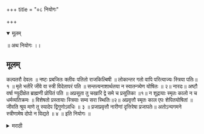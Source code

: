 +++
title = "०८ नियोगः"

+++

<details open><summary>मूलम्</summary>

॥ अथ नियोगः ।। 
## मूलम्
कल्पतरौ देवलः ॥ नष्टः प्रबजितः क्लीवः पतितो राजकिल्बिषी ॥ लोकान्तर गतो वापि परित्याज्यः स्त्रिया पतिः॥ १ ॥ मृते भर्तरि जीवे वा स्त्री विदेतापरं पति ॥ सन्तत्यनाशार्थतया न स्वातन्त्र्येण योषितः ॥ २॥ नारदः॥ अष्टौ वर्षा ण्युदीक्षेत ब्राह्मणी प्रोपितं पति ॥ अप्रसूता तु चखारि द्वे समे च प्रसूतिका ॥१॥ न शूद्रायाः स्मृतः कालो न च धर्मव्यतिक्रमः ॥ विशेषतो प्रस्तायाः स्त्रियाः सम्व सरा स्थितिः॥२॥ अप्रवृत्तौ स्मृतः काल एपः शेपितयोषितां ॥ जीवति श्रूय माणे तु स्यादेप द्विगुणोऽवधिः ॥ ३ ॥ प्रजाप्रवृत्तौ नारीणां दृत्तिरेषा प्रजापतेः॥ 
अतोऽन्यगमने स्त्रीणामेष दोपो न विद्यते ॥ ४ ॥ इति नियोगः ॥ 

<details><summary>मराठी</summary>

आतां नियोग साङ्गतो. __ याविषयी कल्पतरूम्त देवल ह्मणतो-" नष्ट ( परदेशी गत असून ज्याचा पत्ता लागत नाहीं तो), सन्न्यासी झालेला, नपुंसक, पतित, राजाचा अपराधी, आणि परलोकी गेलेला अशा पतीचा स्त्रियान्नी त्याग करावा. अशा प्रकारचा पति जीवम्त किंवा मेला असताम्, स्त्रीने वंशरक्षणार्थ पतीच्या किंवा गुरुजनाच्या आज्ञेनें अन्य पति करावा. स्वतन्त्रतेने मात्र करूं नये." नारद ह्मणतो-" सापत्यस्त्रीने प्रवासास गेलेल्या पतीची ८ वर्षे, व अपत्यरहित स्त्रीने ४ वर्षे आणि बाळन्तिणीने २ वर्षे वाट पहावी. शूद्रस्त्रियेस कालावधि नाही. तिने अन्य पति केल्यास धर्मातिक्रम होत नाही. विशेषतः प्रसूत झालेल्या शूद्रीने १ वर्ष वाट पहावी. हा प्रतीक्षाकाल पतीचा कांहीम्च समाचार कळत नसल्याम. कळत असेल तर किंवा नि दान तो जीवम्त आहे अमेहि समजल्यास पूर्वोक्ताच्या दुप्पट ( १६।८ वर्षे ) वाट पहावी. प्रजापतीने सन्ततिवृद्ध्यर्थ स्त्रियाम्स हा धर्म साङ्गितला आहे. याकरितां अन्य पुरुषसङ्गाचा त्याम्स दोष नाही. इति नियोगविधिः ॥ 

